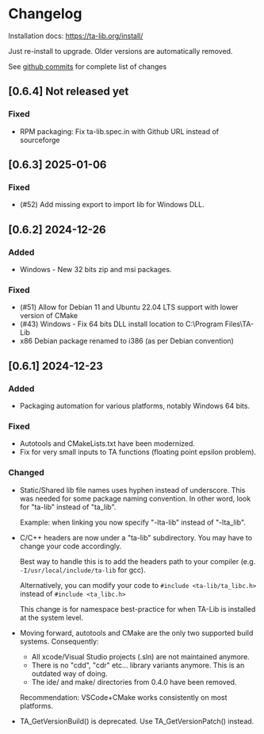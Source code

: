 # Changelog

Installation docs: https://ta-lib.org/install/

Just re-install to upgrade. Older versions are automatically removed.

See [github commits](https://github.com/TA-Lib/ta-lib/commits) for complete list of changes

## [0.6.4] Not released yet
### Fixed
- RPM packaging: Fix ta-lib.spec.in with Github URL instead of sourceforge


## [0.6.3] 2025-01-06
### Fixed
- (#52) Add missing export to import lib for Windows DLL.


## [0.6.2] 2024-12-26
### Added
- Windows - New 32 bits zip and msi packages.

### Fixed
- (#51) Allow for Debian 11 and Ubuntu 22.04 LTS support with lower version of CMake
- (#43) Windows - Fix 64 bits DLL install location to C:\Program Files\TA-Lib
- x86 Debian package renamed to i386 (as per Debian convention)


## [0.6.1] 2024-12-23
### Added
- Packaging automation for various platforms, notably Windows 64 bits.

### Fixed
- Autotools and CMakeLists.txt have been modernized.
- Fix for very small inputs to TA functions (floating point epsilon problem).

### Changed

- Static/Shared lib file names uses hyphen instead of underscore. This was needed for some package naming convention.
  In other word, look for "ta-lib" instead of "ta_lib".

  Example: when linking you now specify "-lta-lib" instead of "-lta_lib".

- C/C++ headers are now under a "ta-lib" subdirectory. You may have to change your code accordingly.

  Best way to handle this is to add the headers path to your compiler (e.g. `-I/usr/local/include/ta-lib` for gcc).

  Alternatively, you can modify your code to `#include <ta-lib/ta_libc.h>` instead of `#include <ta_libc.h>`

  This change is for namespace best-practice for when TA-Lib is installed at the system level.

- Moving forward, autotools and CMake are the only two supported build systems. Consequently:
    - All xcode/Visual Studio projects (.sln) are not maintained anymore.
    - There is no "cdd", "cdr" etc... library variants anymore. This is an outdated way of doing.
    - The ide/ and make/ directories from 0.4.0 have been removed.

  Recommendation: VSCode+CMake works consistently on most platforms.

- TA_GetVersionBuild() is deprecated. Use TA_GetVersionPatch() instead.

